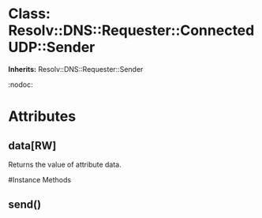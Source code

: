# Class: Resolv::DNS::Requester::ConnectedUDP::Sender
**Inherits:** Resolv::DNS::Requester::Sender
    

:nodoc:


# Attributes
## data[RW] [](#attribute-i-data)
Returns the value of attribute data.


#Instance Methods
## send() [](#method-i-send)

